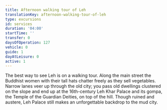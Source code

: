 ```yaml
---
title: Afternoon walking tour of Leh
translationKey: afternoon-walking-tour-of-leh
type: excursions
id: services
duration: '04:00'
startTime: ''
transfer: 0
daysOfOperation: 127
vehicle: 0
guide: 1
dayAtLeisure: 0
active: 1
---
```

The best way to see Leh is on a walking tour. Along the main street the Buddhist women with their tall hats chatter freely as they sell vegetables. Narrow lanes veer up through the old city; you pass old dwellings clustered on the slope and end up at the 16th-century Leh Khar Palace and its gompa, the Temple of the Guardian Deities, on top of the hill. Though ruined and austere, Leh Palace still makes an unforgettable backdrop to the mud city.